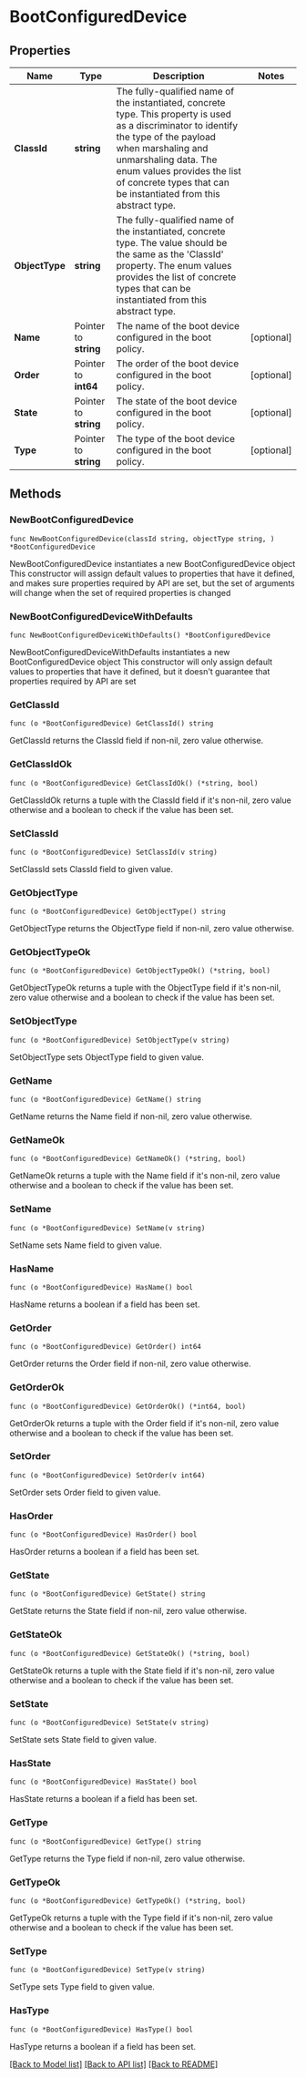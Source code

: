 # BootConfiguredDevice

## Properties

Name | Type | Description | Notes
------------ | ------------- | ------------- | -------------
**ClassId** | **string** | The fully-qualified name of the instantiated, concrete type. This property is used as a discriminator to identify the type of the payload when marshaling and unmarshaling data. The enum values provides the list of concrete types that can be instantiated from this abstract type. | 
**ObjectType** | **string** | The fully-qualified name of the instantiated, concrete type. The value should be the same as the &#39;ClassId&#39; property. The enum values provides the list of concrete types that can be instantiated from this abstract type. | 
**Name** | Pointer to **string** | The name of the boot device configured in the boot policy. | [optional] 
**Order** | Pointer to **int64** | The order of the boot device configured in the boot policy. | [optional] 
**State** | Pointer to **string** | The state of the boot device configured in the boot policy. | [optional] 
**Type** | Pointer to **string** | The type of the boot device configured in the boot policy. | [optional] 

## Methods

### NewBootConfiguredDevice

`func NewBootConfiguredDevice(classId string, objectType string, ) *BootConfiguredDevice`

NewBootConfiguredDevice instantiates a new BootConfiguredDevice object
This constructor will assign default values to properties that have it defined,
and makes sure properties required by API are set, but the set of arguments
will change when the set of required properties is changed

### NewBootConfiguredDeviceWithDefaults

`func NewBootConfiguredDeviceWithDefaults() *BootConfiguredDevice`

NewBootConfiguredDeviceWithDefaults instantiates a new BootConfiguredDevice object
This constructor will only assign default values to properties that have it defined,
but it doesn't guarantee that properties required by API are set

### GetClassId

`func (o *BootConfiguredDevice) GetClassId() string`

GetClassId returns the ClassId field if non-nil, zero value otherwise.

### GetClassIdOk

`func (o *BootConfiguredDevice) GetClassIdOk() (*string, bool)`

GetClassIdOk returns a tuple with the ClassId field if it's non-nil, zero value otherwise
and a boolean to check if the value has been set.

### SetClassId

`func (o *BootConfiguredDevice) SetClassId(v string)`

SetClassId sets ClassId field to given value.


### GetObjectType

`func (o *BootConfiguredDevice) GetObjectType() string`

GetObjectType returns the ObjectType field if non-nil, zero value otherwise.

### GetObjectTypeOk

`func (o *BootConfiguredDevice) GetObjectTypeOk() (*string, bool)`

GetObjectTypeOk returns a tuple with the ObjectType field if it's non-nil, zero value otherwise
and a boolean to check if the value has been set.

### SetObjectType

`func (o *BootConfiguredDevice) SetObjectType(v string)`

SetObjectType sets ObjectType field to given value.


### GetName

`func (o *BootConfiguredDevice) GetName() string`

GetName returns the Name field if non-nil, zero value otherwise.

### GetNameOk

`func (o *BootConfiguredDevice) GetNameOk() (*string, bool)`

GetNameOk returns a tuple with the Name field if it's non-nil, zero value otherwise
and a boolean to check if the value has been set.

### SetName

`func (o *BootConfiguredDevice) SetName(v string)`

SetName sets Name field to given value.

### HasName

`func (o *BootConfiguredDevice) HasName() bool`

HasName returns a boolean if a field has been set.

### GetOrder

`func (o *BootConfiguredDevice) GetOrder() int64`

GetOrder returns the Order field if non-nil, zero value otherwise.

### GetOrderOk

`func (o *BootConfiguredDevice) GetOrderOk() (*int64, bool)`

GetOrderOk returns a tuple with the Order field if it's non-nil, zero value otherwise
and a boolean to check if the value has been set.

### SetOrder

`func (o *BootConfiguredDevice) SetOrder(v int64)`

SetOrder sets Order field to given value.

### HasOrder

`func (o *BootConfiguredDevice) HasOrder() bool`

HasOrder returns a boolean if a field has been set.

### GetState

`func (o *BootConfiguredDevice) GetState() string`

GetState returns the State field if non-nil, zero value otherwise.

### GetStateOk

`func (o *BootConfiguredDevice) GetStateOk() (*string, bool)`

GetStateOk returns a tuple with the State field if it's non-nil, zero value otherwise
and a boolean to check if the value has been set.

### SetState

`func (o *BootConfiguredDevice) SetState(v string)`

SetState sets State field to given value.

### HasState

`func (o *BootConfiguredDevice) HasState() bool`

HasState returns a boolean if a field has been set.

### GetType

`func (o *BootConfiguredDevice) GetType() string`

GetType returns the Type field if non-nil, zero value otherwise.

### GetTypeOk

`func (o *BootConfiguredDevice) GetTypeOk() (*string, bool)`

GetTypeOk returns a tuple with the Type field if it's non-nil, zero value otherwise
and a boolean to check if the value has been set.

### SetType

`func (o *BootConfiguredDevice) SetType(v string)`

SetType sets Type field to given value.

### HasType

`func (o *BootConfiguredDevice) HasType() bool`

HasType returns a boolean if a field has been set.


[[Back to Model list]](../README.md#documentation-for-models) [[Back to API list]](../README.md#documentation-for-api-endpoints) [[Back to README]](../README.md)


